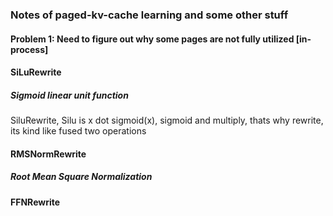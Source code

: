 ### Notes of paged-kv-cache learning and some other stuff
#### Problem 1: Need to figure out why some pages are not fully utilized [in-process]
#### SiLuRewrite
##### Sigmoid linear unit function
SiluRewrite, Silu is x dot sigmoid(x), sigmoid and multiply, thats why rewrite, its kind like fused two operations
#### RMSNormRewrite
##### Root Mean Square Normalization
#### FFNRewrite

